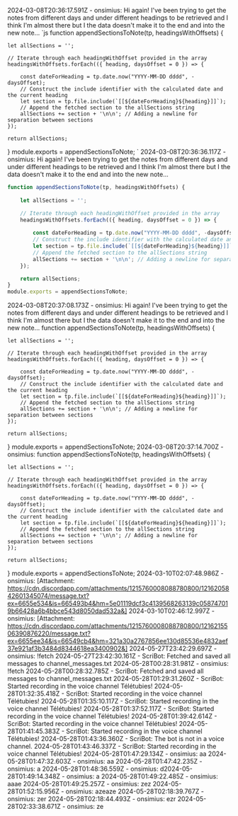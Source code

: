 2024-03-08T20:36:17.591Z - onsimius: Hi again! I've been trying to get the  notes from different days and under different headings to be retrieved and I think I'm almost there but I the data doesn't make it to the end and into the new note... 
`js
function appendSectionsToNote(tp, headingsWithOffsets) {
    
    let allSections = '';

    // Iterate through each headingWithOffset provided in the array
    headingsWithOffsets.forEach(({ heading, daysOffset = 0 }) => {
        
        const dateForHeading = tp.date.now("YYYY-MM-DD dddd", -daysOffset);
        // Construct the include identifier with the calculated date and the current heading
        let section = tp.file.include(`[[${dateForHeading}${heading}]]`);
        // Append the fetched section to the allSections string
        allSections += section + '\n\n'; // Adding a newline for separation between sections
    });

    return allSections;
}
module.exports = appendSectionsToNote;
`
2024-03-08T20:36:36.117Z - onsimius: Hi again! I've been trying to get the  notes from different days and under different headings to be retrieved and I think I'm almost there but I the data doesn't make it to the end and into the new note... 
```js
function appendSectionsToNote(tp, headingsWithOffsets) {
    
    let allSections = '';

    // Iterate through each headingWithOffset provided in the array
    headingsWithOffsets.forEach(({ heading, daysOffset = 0 }) => {
        
        const dateForHeading = tp.date.now("YYYY-MM-DD dddd", -daysOffset);
        // Construct the include identifier with the calculated date and the current heading
        let section = tp.file.include(`[[${dateForHeading}${heading}]]`);
        // Append the fetched section to the allSections string
        allSections += section + '\n\n'; // Adding a newline for separation between sections
    });

    return allSections;
}
module.exports = appendSectionsToNote;
```
2024-03-08T20:37:08.173Z - onsimius: Hi again! I've been trying to get the  notes from different days and under different headings to be retrieved and I think I'm almost there but I the data doesn't make it to the end and into the new note... 
function appendSectionsToNote(tp, headingsWithOffsets) {
    
    let allSections = '';

    // Iterate through each headingWithOffset provided in the array
    headingsWithOffsets.forEach(({ heading, daysOffset = 0 }) => {
        
        const dateForHeading = tp.date.now("YYYY-MM-DD dddd", -daysOffset);
        // Construct the include identifier with the calculated date and the current heading
        let section = tp.file.include(`[[${dateForHeading}${heading}]]`);
        // Append the fetched section to the allSections string
        allSections += section + '\n\n'; // Adding a newline for separation between sections
    });

    return allSections;
}
module.exports = appendSectionsToNote;
2024-03-08T20:37:14.700Z - onsimius: function appendSectionsToNote(tp, headingsWithOffsets) {
    
    let allSections = '';

    // Iterate through each headingWithOffset provided in the array
    headingsWithOffsets.forEach(({ heading, daysOffset = 0 }) => {
        
        const dateForHeading = tp.date.now("YYYY-MM-DD dddd", -daysOffset);
        // Construct the include identifier with the calculated date and the current heading
        let section = tp.file.include(`[[${dateForHeading}${heading}]]`);
        // Append the fetched section to the allSections string
        allSections += section + '\n\n'; // Adding a newline for separation between sections
    });

    return allSections;
}
module.exports = appendSectionsToNote;
2024-03-10T02:07:48.986Z - onsimius:  [Attachment: https://cdn.discordapp.com/attachments/1215760008088780800/1216205842601345074/message.txt?ex=6655e534&is=665493b4&hm=5e01119dcf3c4139568263139c058747019b66428a6b4bbce543d8050dad532a&]
2024-03-10T02:46:12.997Z - onsimius:  [Attachment: https://cdn.discordapp.com/attachments/1215760008088780800/1216215506390876220/message.txt?ex=6655ee34&is=66549cb4&hm=321a30a2767856ee130d85536e4832aef37e921af3b3484d8344618ea3400902&]
2024-05-27T23:42:29.697Z - onsimius: !fetch
2024-05-27T23:42:30.161Z - ScriBot: Fetched and saved all messages to channel_messages.txt
2024-05-28T00:28:31.981Z - onsimius: !fetch
2024-05-28T00:28:32.785Z - ScriBot: Fetched and saved all messages to channel_messages.txt
2024-05-28T01:29:31.260Z - ScriBot: Started recording in the voice channel Télétubies!
2024-05-28T01:32:35.418Z - ScriBot: Started recording in the voice channel Télétubies!
2024-05-28T01:35:10.117Z - ScriBot: Started recording in the voice channel Télétubies!
2024-05-28T01:37:52.117Z - ScriBot: Started recording in the voice channel Télétubies!
2024-05-28T01:39:42.614Z - ScriBot: Started recording in the voice channel Télétubies!
2024-05-28T01:41:45.383Z - ScriBot: Started recording in the voice channel Télétubies!
2024-05-28T01:43:36.360Z - ScriBot: The bot is not in a voice channel.
2024-05-28T01:43:46.337Z - ScriBot: Started recording in the voice channel Télétubies!
2024-05-28T01:47:29.134Z - onsimius: aa
2024-05-28T01:47:32.603Z - onsimius: aa
2024-05-28T01:47:42.235Z - onsimius: a
2024-05-28T01:48:36.559Z - onsimius: d2024-05-28T01:49:14.348Z - onsimius: a
2024-05-28T01:49:22.485Z - onsimius: aaae
2024-05-28T01:49:25.257Z - onsimius: zez
2024-05-28T01:52:15.956Z - onsimius: azeaze
2024-05-28T02:18:39.767Z - onsimius: zer
2024-05-28T02:18:44.493Z - onsimius: ezr
2024-05-28T02:33:38.671Z - onsimius: ze
